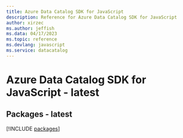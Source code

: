 ```yaml
---
title: Azure Data Catalog SDK for JavaScript
description: Reference for Azure Data Catalog SDK for JavaScript
author: xirzec
ms.author: jeffish
ms.data: 04/17/2023
ms.topic: reference
ms.devlang: javascript
ms.service: datacatalog
---
```

# Azure Data Catalog SDK for JavaScript - latest
## Packages - latest
[!INCLUDE [packages](data-catalog-index.md)]